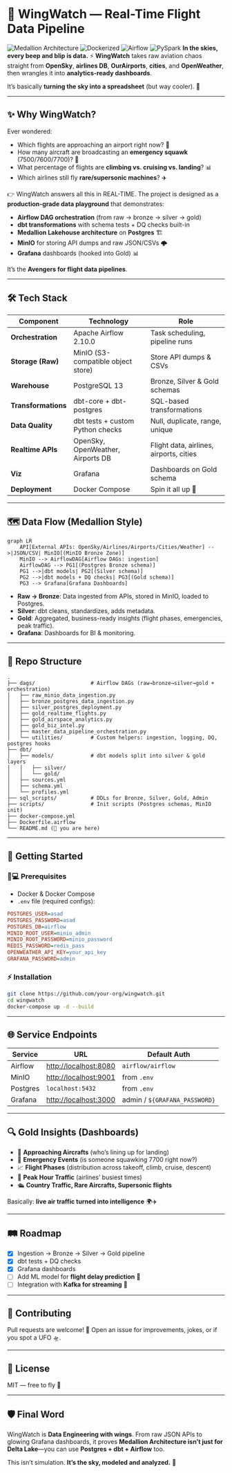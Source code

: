 # 🛫 WingWatch — Real-Time Flight Data Pipeline

![Medallion Architecture](<https://img.shields.io/badge/architecture-medallion%20(bronze%2C%20silver%2C%20gold)-blue>)
![Dockerized](https://img.shields.io/badge/deployment-dockerized-important)
![Airflow](https://img.shields.io/badge/orchestration-airflow-success)
![PySpark](https://img.shields.io/badge/processing-dbt-orange)
**In the skies, every beep and blip is data.**
⚡ **WingWatch** takes raw aviation chaos straight from **OpenSky**, **airlines DB**, **OurAirports**, **cities**, and **OpenWeather**, then wrangles it into **analytics-ready dashboards**.

It’s basically **turning the sky into a spreadsheet** (but way cooler). 🚀

***

## ✨ Why WingWatch?

Ever wondered:
- Which flights are approaching an airport right now? 🛬
- How many aircraft are broadcasting an **emergency squawk** (7500/7600/7700)? 🚨
- What percentage of flights are **climbing vs. cruising vs. landing**? 📊
- Which airlines still fly **rare/supersonic machines**? ✈️

👉 WingWatch answers all this in REAL-TIME. The project is designed as a **production-grade data playground** that demonstrates:
- **Airflow DAG orchestration** (from raw → bronze → silver → gold)
- **dbt transformations** with schema tests + DQ checks built-in
- **Medallion Lakehouse architecture** on **Postgres** 🏗️
- **MinIO** for storing API dumps and raw JSON/CSVs 🌩️
- **Grafana** dashboards (hooked into Gold) 📊

It’s the **Avengers for flight data pipelines**.

***

## 🛠 Tech Stack

| Component         | Technology                         | Role |
|-------------------|------------------------------------|------|
| **Orchestration** | Apache Airflow 2.10.0              | Task scheduling, pipeline runs |
| **Storage (Raw)** | MinIO (S3-compatible object store) | Store API dumps & CSVs |
| **Warehouse**     | PostgreSQL 13                      | Bronze, Silver & Gold schemas |
| **Transformations** | dbt-core + dbt-postgres          | SQL-based transformations |
| **Data Quality**  | dbt tests + custom Python checks   | Null, duplicate, range, unique |
| **Realtime APIs** | OpenSky, OpenWeather, Airports DB  | Flight data, airlines, airports, cities |
| **Viz**           | Grafana                            | Dashboards on Gold schema |
| **Deployment**    | Docker Compose                     | Spin it all up 🚀 |

***

## 🗺️ Data Flow (Medallion Style)

```mermaid
graph LR
    API[External APIs: OpenSky/Airlines/Airports/Cities/Weather] -->|JSON/CSV| MinIO[(MinIO Bronze Zone)]
    MinIO --> AirflowDAG[Airflow DAGs: ingestion]
    AirflowDAG --> PG1[(Postgres Bronze schema)]
    PG1 -->|dbt models| PG2[(Silver schema)]
    PG2 -->|dbt models + DQ checks| PG3[(Gold schema)]
    PG3 --> Grafana[Grafana Dashboards]
```

- **Raw → Bronze**: Data ingested from APIs, stored in MinIO, loaded to Postgres.
- **Silver**: dbt cleans, standardizes, adds metadata.
- **Gold**: Aggregated, business-ready insights (flight phases, emergencies, peak traffic).
- **Grafana**: Dashboards for BI & monitoring.

***

## 📂 Repo Structure

```
.
├── dags/                  # Airflow DAGs (raw→bronze→silver→gold + orchestration)
│   ├── raw_minio_data_ingestion.py
│   ├── bronze_postgres_data_ingestion.py
│   ├── silver_postgres_deployment.py
│   ├── gold_realtime_flights.py
│   ├── gold_airspace_analytics.py
│   ├── gold_biz_intel.py
│   ├── master_data_pipeline_orchestration.py
│   └── utilities/         # Custom helpers: ingestion, logging, DQ, postgres hooks
├── dbt/
│   ├── models/            # dbt models split into silver & gold layers
│   │   ├── silver/
│   │   └── gold/
│   ├── sources.yml
│   ├── schema.yml
│   └── profiles.yml
├── sql_scripts/           # DDLs for Bronze, Silver, Gold, Admin
├── scripts/               # Init scripts (Postgres schemas, MinIO init)
├── docker-compose.yml
├── Dockerfile.airflow
└── README.md (👋 you are here)
```

***

## 🚀 Getting Started

### 🧑💻 Prerequisites
- Docker & Docker Compose
- `.env` file (required configs):

```ini
POSTGRES_USER=asad
POSTGRES_PASSWORD=asad
POSTGRES_DB=airflow
MINIO_ROOT_USER=minio_admin
MINIO_ROOT_PASSWORD=minio_password
REDIS_PASSWORD=redis_pass
OPENWEATHER_API_KEY=your_api_key
GRAFANA_PASSWORD=admin
```

### ⚡ Installation
```bash
git clone https://github.com/your-org/wingwatch.git
cd wingwatch
docker-compose up -d --build
```

***

## 🌐 Service Endpoints

| Service   | URL | Default Auth |
|-----------|-----|--------------|
| Airflow   | [http://localhost:8080](http://localhost:8080) | `airflow/airflow` |
| MinIO     | [http://localhost:9001](http://localhost:9001) | from `.env` |
| Postgres  | `localhost:5432` | from `.env` |
| Grafana   | [http://localhost:3000](http://localhost:3000) | admin / `${GRAFANA_PASSWORD}` |

***

## 🔍 Gold Insights (Dashboards)

- 🛬 **Approaching Aircrafts** (who’s lining up for landing)
- 🚨 **Emergency Events** (is someone squawking 7700 right now?)
- 📈 **Flight Phases** (distribution across takeoff, climb, cruise, descent)
- 🚥 **Peak Hour Traffic** (airlines’ busiest times)
- 🛳️ **Country Traffic, Rare Aircrafts, Supersonic flights**

Basically: **live air traffic turned into intelligence** 🌍✈️

***

## 🛤 Roadmap

- [x] Ingestion → Bronze → Silver → Gold pipeline
- [x] dbt tests + DQ checks
- [x] Grafana dashboards
- [ ] Add ML model for **flight delay prediction** 🤯
- [ ] Integration with **Kafka for streaming** 🚀

***

## 🤝 Contributing

Pull requests are welcome! 🎉 Open an issue for improvements, jokes, or if you spot a UFO 🛸.

***

## 📜 License
MIT — free to fly 🚀

***

## 🛡 Final Word

WingWatch is **Data Engineering with wings**.
From raw JSON APIs to glowing Grafana dashboards, it proves **Medallion Architecture isn’t just for Delta Lake**—you can use **Postgres + dbt + Airflow** too.

This isn’t simulation.
**It’s the sky, modeled and analyzed.** 🔭
